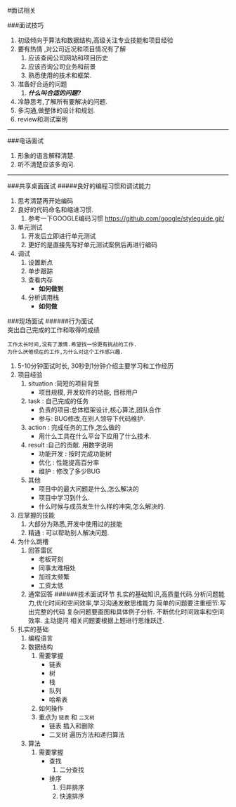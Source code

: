 #面试相关

###面试技巧
1. 初级倾向于算法和数据结构,高级关注专业技能和项目经验
2. 要有热情 ,对公司近况和项目情况有了解
   1. 应该查阅公司网站和项目历史
   2. 应该咨询公司业务和前景
   3. 熟悉使用的技术和框架.
3. 准备好合适的问题
    1. ***什么叫合适的问题?***
4. 冷静思考,了解所有要解决的问题.
5. 多沟通,做整体的设计和规划.
6. review和测试案例

---
###电话面试
1. 形象的语言解释清楚.
2. 听不清楚应该多询问.
---
###共享桌面面试
#####良好的编程习惯和调试能力

1. 思考清楚再开始编码
2. 良好的代码命名和缩进习惯.
    1. 参考一下GOOGLE编码习惯 <https://github.com/google/styleguide.git/>
3. 单元测试
    1. 开发后立即进行单元测试
    2. 更好的是直接先写好单元测试案例后再进行编码
4. 调试
    1. 设置断点
    2. 单步跟踪
    3. 查看内存
        + **如何做到** 
    4. 分析调用栈
        + **如何做**
        
###现场面试
######行为面试  
    突出自己完成的工作和取得的成绩
    
    工作太长时间,没有了激情.希望找一份更有挑战的工作.
    为什么厌倦现在的工作,为什么对这个工作感兴趣.
1. 5-10分钟面试时长, 30秒到1分钟介绍主要学习和工作经历
2. 项目经验
    1. situation :简短的项目背景
        + 项目规模, 开发软件的功能, 目标用户
    2. task : 自己完成的任务
        + 负责的项目:总体框架设计,核心算法,团队合作
        + 参与: BUG修改,在别人领导下代码维护.
    3. action : 完成任务的工作,怎么做的
        + 用什么工具在什么平台下应用了什么技术.
    4. result :自己的贡献. 用数字说明
        + 功能开发 : 按时完成功能树
        + 优化 : 性能提高百分率
        + 维护  : 修改了多少BUG
    5. 其他
        + 项目中的最大问题是什么,怎么解决的
        + 项目中学习到什么.
        + 什么时候与成员发生什么样的冲突,怎么解决的.
3. 应掌握的技能
    1. 大部分为熟悉,开发中使用过的技能
    2. 精通 : 可以帮助别人解决问题. 
4. 为什么跳槽
    1. 回答雷区
        + 老板苛刻
        + 同事太难相处
        + 加班太频繁
        + 工资太低
    2. 通常回答 
######技术面试环节 
    扎实的基础知识,高质量代码.分析问题能力,优化时间和空间效率,学习沟通发散思维能力
    简单的问题要注重细节:写出完整的代码
    复杂问题要画图和具体例子分析.
    不断优化时间效率和空间效率.
    主动提问
    相关问题要根据上题进行思维跃迁.
1. 扎实的基础
    1. 编程语言
    2. 数据结构
        1. 需要掌握
            + 链表 
            + 树
            + 栈
            + 队列
            + 哈希表
        2. 如何操作
        3. 重点为 `链表`  和  `二叉树`
            + 链表 插入和删除
            + 二叉树 遍历方法和递归算法
    3. 算法
        1. 需要掌握
            + 查找
                1. 二分查找
            + 排序
                1. 归并排序
                2. 快速排序